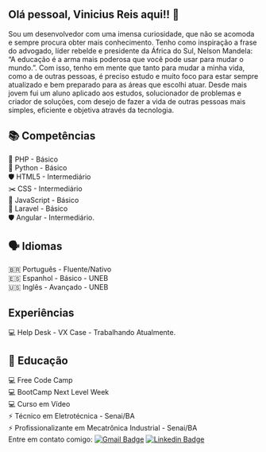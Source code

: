 ## Olá pessoal, Vinicius Reis aqui!! 👋
Sou um desenvolvedor com uma imensa curiosidade, que não se acomoda e sempre procura obter mais conhecimento. Tenho como inspiração a frase do advogado, líder rebelde e presidente da África do Sul, Nelson Mandela: “A educação é a arma mais poderosa que você pode usar para mudar o mundo.”. Com isso, tenho em mente que tanto para mudar a minha vida, como a de outras pessoas, é preciso estudo e muito foco para estar sempre atualizado e bem preparado para as áreas que escolhi atuar. Desde mais jovem fui um aluno aplicado aos estudos, solucionador de problemas e criador de soluções, com desejo de fazer a vida de outras pessoas mais simples, eficiente e objetiva através da tecnologia.

## 📚 Competências
:elephant: PHP - Básico <br>
:snake: Python - Básico <br>
🛡️ HTML5 - Intermediário <br>
:scissors: CSS - Intermediário <br>
📝 JavaScript - Básico <br>
📑 Laravel - Básico <br>
🛡️ Angular - Intermediário.

## 🗣️ Idiomas
🇧🇷 Português - Fluente/Nativo <br>
🇪🇸 Espanhol - Básico - UNEB <br>
🇺🇸 Inglês - Avançado - UNEB

## Experiências
💻 Help Desk - VX Case - Trabalhando Atualmente.

## 📖 Educação
💻 Free Code Camp<br>
💻 BootCamp Next Level Week <br>
💻 Curso em Vídeo <br>
⚡ Técnico em Eletrotécnica - Senai/BA <br>
⚡ Profissionalizante em Mecatrônica Industrial - Senai/BA <br>
Entre em contato comigo: [![Gmail Badge](https://img.shields.io/badge/-vinisrlima@gmail.com-c14438?style=flat-square&logo=Gmail&logoColor=white&link=mailto:vinisrlima@gmail.com)](mailto:vinisrlima@gmail.com) [![Linkedin Badge](https://img.shields.io/badge/-ViniciusReis-blue?style=flat-square&logo=Linkedin&logoColor=white&link=https://www.linkedin.com/in/vinicius-de-souza-reis-lima-745334185/)](https://www.linkedin.com/in/vinicius-de-souza-reis-lima-745334185/)
